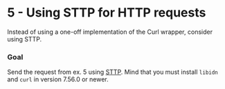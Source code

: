 # 5 - Using STTP for HTTP requests

Instead of using a one-off implementation of the Curl wrapper, consider using STTP.

### Goal
 
Send the request from ex. 5 using [STTP](https://github.com/softwaremill/sttp/blob/master/docs/backends/native/curl.rst).
Mind that you must install `libidn` and `curl` in version 7.56.0 or newer.
